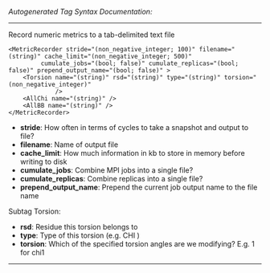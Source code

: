 _Autogenerated Tag Syntax Documentation:_

---
Record numeric metrics to a tab-delimited text file

```
<MetricRecorder stride="(non_negative_integer; 100)" filename="(string)" cache_limit="(non_negative_integer; 500)"
         cumulate_jobs="(bool; false)" cumulate_replicas="(bool; false)" prepend_output_name="(bool; false)" >
    <Torsion name="(string)" rsd="(string)" type="(string)" torsion="(non_negative_integer)"
             />
    <AllChi name="(string)" />
    <AllBB name="(string)" />
</MetricRecorder>
```

-   **stride**: How often in terms of cycles to take a snapshot and output to file?
-   **filename**: Name of output file
-   **cache_limit**: How much information in kb to store in memory before writing to disk
-   **cumulate_jobs**: Combine MPI jobs into a single file?
-   **cumulate_replicas**: Combine replicas into a single file?
-   **prepend_output_name**: Prepend the current job output name to the file name


Subtag Torsion:   

-   **rsd**: Residue this torsion belongs to
-   **type**: Type of this torsion (e.g. CHI )
-   **torsion**: Which of the specified torsion angles are we modifying? E.g. 1 for chi1

---
